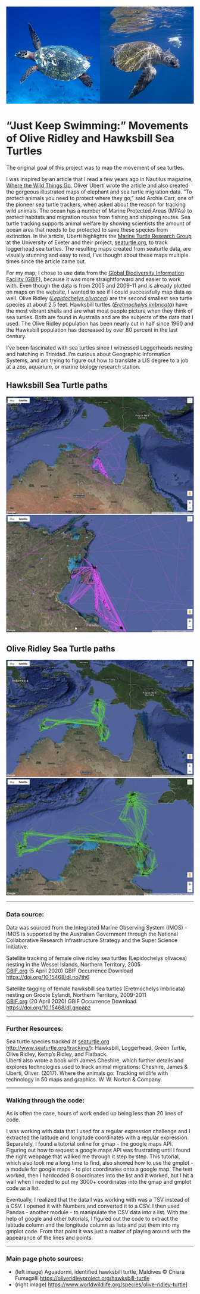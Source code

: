 <!DOCTYPE html>
<html>

<head>
  <meta charset="utf-8">
  <meta name="viewport" content="width=device-width, initial-scale=1.0">
  <title>Welcome file</title>
  <link rel="stylesheet" href="https://stackedit.io/style.css" />
</head>

<body class="stackedit">
  <div class="stackedit__html"><p><img src="https://raw.githubusercontent.com/hmklise/Sea-Turtle-Movement/master/images/turtles2.jpg" alt="turtles"></p>
<h1 id="“just-keep-swimming”-movements-of-olive-ridley-and-hawksbill-sea-turtles">“Just Keep Swimming:” Movements of Olive Ridley and Hawksbill Sea Turtles</h1>
<p>The original goal of this project was to map the movement of sea turtles.</p>
<p>I was inspired by an article that I read a few years ago in Nautilus magazine, <a href="http://nautil.us/issue/51/limits/where-the-wild-things-go">Where the Wild Things Go</a>. Oliver Uberti wrote the article and also created the gorgeous illustrated maps of elephant and sea turtle migration data. “To protect animals you need to protect where they go,” said Archie Carr, one of the pioneer sea turtle trackers, when asked about the reason for tracking wild animals. The ocean has a number of Marine Protected Areas (MPAs) to protect habitats and migration routes from fishing and shipping routes. Sea turtle tracking supports animal welfare by showing scientists the amount of ocean area that needs to be protected to save these species from extinction. In the article, Uberti highlights the <a href="http://www.seaturtle.org/mtrg/">Marine Turtle Research Group</a> at the University of Exeter and their project, <a href="http://seaturtle.org/tracking/">seaturtle.org</a>, to track loggerhead sea turtles. The resulting maps created from seaturtle data, are visually stunning and easy to read, I’ve thought about these maps multiple times since the article came out.</p>
<p>For my map, I chose to use data from the <a href="https://www.gbif.org/">Global Biodiversity Information Facility (GBIF)</a>, because it was more straightforward and easier to work with. Even though the data is from 2005 and 2009-11 and is already plotted on maps on the website, I wanted to see if I could successfully map data as well. Olive Ridley (<a href="https://www.gbif.org/dataset/e9493ed6-55ba-43e8-bcda-fef47ba441e3"><em>Lepidochelys olivacea</em></a>) are the second smallest sea turtle species at about 2.5 feet. Hawksbill turtles (<a href="https://www.gbif.org/dataset/dab5a4c8-2dd8-48cc-8960-4be487d8995a"><em>Eretmochelys imbricata</em></a>) have the most vibrant shells and are what most people picture when they think of sea turtles. Both are found in Australia and are the subjects of the data that I used. The Olive Ridley population has been nearly cut in half since 1960 and the Hawksbill population has decreased by over 80 percent in the last century.</p>
<p>I’ve been fascinated with sea turtles since I witnessed Loggerheads nesting and hatching in Trinidad. I’m curious about Geographic Information Systems, and am trying to figure out how to translate a LIS degree to a job at a zoo, aquarium, or marine biology research station.</p>
<h2 id="hawksbill-sea-turtle-paths">Hawksbill Sea Turtle paths</h2>
<p><img src="https://raw.githubusercontent.com/hmklise/Sea-Turtle-Movement/master/images/hawksbill2.jpg" alt="Hawksbill1"><br>
<img src="https://raw.githubusercontent.com/hmklise/Sea-Turtle-Movement/master/images/hawksbill1.jpg" alt="hawksbill2"></p>
<h2 id="olive-ridley-sea-turtle-paths">Olive Ridley Sea Turtle paths</h2>
<p><img src="https://raw.githubusercontent.com/hmklise/Sea-Turtle-Movement/master/images/oliveridley1.jpg" alt="olive ridley1"><br>
<img src="https://raw.githubusercontent.com/hmklise/Sea-Turtle-Movement/master/images/oliveridley2.jpg" alt="olive ridley2"></p>
<hr>
<h3 id="data-source">Data source:</h3>
<p>Data was sourced from the Integrated Marine Observing System (IMOS) - IMOS is supported by the Australian Government through the National Collaborative Research Infrastructure Strategy and the Super Science Initiative.</p>
<p>Satellite tracking of female olive ridley sea turtles (Lepidochelys olivacea) nesting in the Wessel Islands, Northern Territory, 2005<br>
<a href="http://GBIF.org">GBIF.org</a> (5 April 2020) GBIF Occurrence Download <a href="https://doi.org/10.15468/dl.no7th6">https://doi.org/10.15468/dl.no7th6</a></p>
<p>Satellite tagging of female hawksbill sea turtles (Eretmochelys imbricata) nesting on Groote Eylandt, Northern Territory, 2009-2011<br>
<a href="http://GBIF.org">GBIF.org</a> (20 April 2020) GBIF Occurrence Download <a href="https://doi.org/10.15468/dl.gnpapz">https://doi.org/10.15468/dl.gnpapz</a></p>
<hr>
<h3 id="further-resources">Further Resources:</h3>
<p>Sea turtle species tracked at <a href="http://seaturtle.org">seaturtle.org</a> <a href="http://www.seaturtle.org/tracking/">http://www.seaturtle.org/tracking/</a>): Hawksbill, Loggerhead, Green Turtle, Olive Ridley, Kemp’s Ridley, and Flatback.<br>
Uberti also wrote a book with James Cheshire, which further details and explores technologies used to track animal migrations: Cheshire, James &amp; Uberti, Oliver. (2017). Where the animals go: Tracking wildlife with technology in 50 maps and graphics. W. W. Norton &amp; Company.</p>
<hr>
<h3 id="walking-through-the-code">Walking through the code:</h3>
<p>As is often the case, hours of work ended up being less than 20 lines of code.</p>
<p>I was working with data that I used for a regular expression challenge and I extracted the latitude and longitude coordinates with a regular expression. Separately, I found a tutorial online for gmap - the google maps API. Figuring out how to request a google maps API was frustrating until I found the right webpage that walked me through it step by step. This tutorial, which also took me a long time to find, also showed how to use the gmplot - a module for google maps - to plot coordinates onto a google map. The test worked, then I hardcoded 8 coordinates into the list and it worked, but I hit a wall when I needed to put my 3000+ coordinates into the gmap and gmplot code as a list.</p>
<p>Eventually, I realized that the data I was working with was a TSV instead of a CSV. I opened it with Numbers and converted it to a CSV. I then used Pandas - another module - to manipulate the CSV data into a list. With the help of google and other tutorials, I figured out the code to extract the latitude column and the longitude column as lists and put them into my gmplot code. From that point it was just a matter of playing around with the appearance of the lines and points.</p>
<hr>
<h3 id="main-page-photo-sources">Main page photo sources:</h3>
<ul>
<li>(left image) Aguadormi, identified hawksbill turtle, Maldives © Chiara Fumagalli <a href="https://oliveridleyproject.org/hawksbill-turtle">https://oliveridleyproject.org/hawksbill-turtle</a></li>
<li>(right image) <a href="https://www.worldwildlife.org/species/olive-ridley-turtle">https://www.worldwildlife.org/species/olive-ridley-turtle</a>]</li>
</ul>
</div>
</body>

</html>
